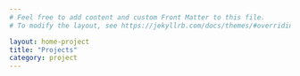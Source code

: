 ```yaml
---
# Feel free to add content and custom Front Matter to this file.
# To modify the layout, see https://jekyllrb.com/docs/themes/#overriding-theme-defaults

layout: home-project
title: "Projects"
category: project
---
```

